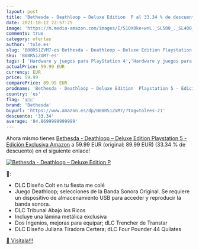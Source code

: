 ```yaml
---
layout: post
title: 'Bethesda - Deathloop – Deluxe Edition  P al 33.34 % de descuento'
date: 2021-10-12 22:57:25
image: 'https://m.media-amazon.com/images/I/51OX0ke+wnL._SL500_._SL400_.jpg'
comments: true
category: ofertas
author: 'tole.es'
slug: 'B08R51ZVM7-es Bethesda - Deathloop – Deluxe Edition Playstation 5 -...'
sku: 'B08R51ZVM7-es'
tags: [ 'Hardware y juegos para PlayStation 4','Hardware y juegos para PlayStation 5','Juegos para PlayStation 4','Juegos para PlayStation 5','Videojuegos','bethesda','playstation', ]
actualPrice: 59.99 EUR
currency: EUR
price: 59.99
comparePrice: 89.99 EUR
prodname: 'Bethesda - Deathloop – Deluxe Edition  Playstation 5 - Edición Exclusiva Amazon'
country: 'es'
flag: '🇪🇸'
brand: 'Bethesda'
buyurl: 'https://www.amazon.es/dp/B08R51ZVM7/?tag=tolees-21'
descuento: '33.34'
average: '84.8699999999999'
---
```


Ahora mismo tienes [Bethesda - Deathloop – Deluxe Edition  Playstation 5 - Edición Exclusiva Amazon](https://www.amazon.es/dp/B08R51ZVM7/?tag=tolees-21) a 59.99 EUR (original: 89.99 EUR) (33.34 %  de descuento) en el siguiente enlace!

[![Bethesda - Deathloop – Deluxe Edition  P](https://m.media-amazon.com/images/I/51OX0ke+wnL._SL500_._SL400_.jpg)](https://www.amazon.es/dp/B08R51ZVM7/?tag=tolees-21)

🔎:

- DLC Diseño Colt en tu fiesta me colé
- Juego Deathloop; selecciones de la Banda Sonora Original. Se requiere un dispositivo de almacenamiento USB para acceder y reproducir la banda sonora.
- DLC Tribunal Abajo los Ricos
- Incluye una lámina metálica exclusiva
- Dos Ingenios, mejoras para equipar; dLC Trencher de Transtar
- DLC Diseño Juliana Tiradora Certera; dLC Four Pounder 44 Quilates

[🛒 Visítala!!!](https://www.amazon.es/dp/B08R51ZVM7/?tag=tolees-21)
